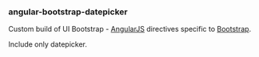 ### angular-bootstrap-datepicker

Custom build of UI Bootstrap - [AngularJS](http://angularjs.org/) directives specific to [Bootstrap](http://getbootstrap.com).

Include only datepicker.
